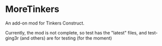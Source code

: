 # MoreTinkers
An add-on mod for Tinkers Construct.

Currently, the mod is not complete, so test has the "latest" files, and test-ging3r (and others) are for testing (for the moment)
